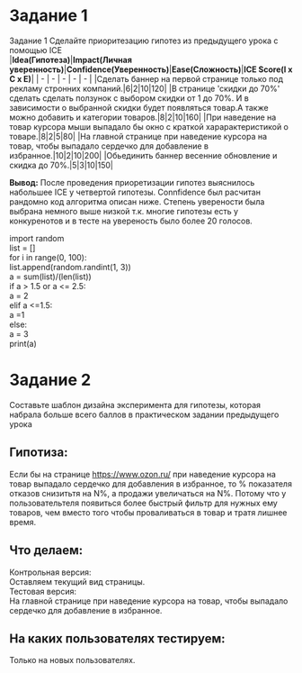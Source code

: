 # Задание 1
Задание 1 Сделайте приоритезацию гипотез из предыдущего урока с помощью ICE  
|**Idea(Гипотеза)**|**Impact(Личная уверенность)**|**Confidence(Уверенность)**|**Ease(Сложность)**|**ICE Score(I x C x E)**|
| - | - | - | - | - |
|Сделать баннер на первой странице только под рекламу стронних компаний.|6|2|10|120|
|В странице 'скидки до 70%' сделать сделать ползунок с выбором скидки от 1 до 70%. И в зависимости о выбранной скидки будет появляться товар.А также можно добавить и категории товаров.|8|2|10|160|
|При наведение на товар курсора мыши выпадало бы окно с краткой харарактеристикой о товаре.|8|2|5|80|
|На главной странице при наведение курсора на товар, чтобы выпадало сердечко для добавление в избранное.|10|2|10|200|
|Обьединить баннер весенние обновление и скидка до 70%.|5|3|10|150|  
  
  
**Вывод:** После проведения приоретизации гипотез выяснилось набольшее ICE у четвертой гипотезы. Connfidence был расчитан рандомно код алгоритма описан ниже. Степень уверености была выбрана немного выше низкой т.к. многие гипотезы есть у конкуренотов и в тесте на увереность было более 20 голосов.
  
import random  
list = []  
for i in range(0, 100):  
    list.append(random.randint(1, 3))  
a = sum(list)/(len(list))  
if a > 1.5 or a <= 2.5:  
    a = 2  
elif a <=1.5:  
    a =1  
else:  
     a = 3  
print(a)  
# Задание 2  
Составьте шаблон дизайна эксперимента для гипотезы, которая набрала больше всего баллов в практическом задании предыдущего урока


## **Гипотиза:**  
Если бы на странице https://www.ozon.ru/ при наведение курсора на товар выпадало сердечко для добавления в избранное, то % показателя отказов снизитьтя на N%, а продажи увеличаться на N%. Потому что у пользовательтеля появиться более быстрый фильтр для нужных ему товаров, чем вместо того чтобы проваливаться в товар и тратя лишнее время.  

## **Что делаем:**  
Контрольная версия:  
Оставляем текущий вид страницы.  
Тестовая версия:  
На главной странице при наведение курсора на товар, чтобы выпадало сердечко для добавление в избранное.
  
## **На каких пользователях тестируем:**
Только на новых пользователях. 
